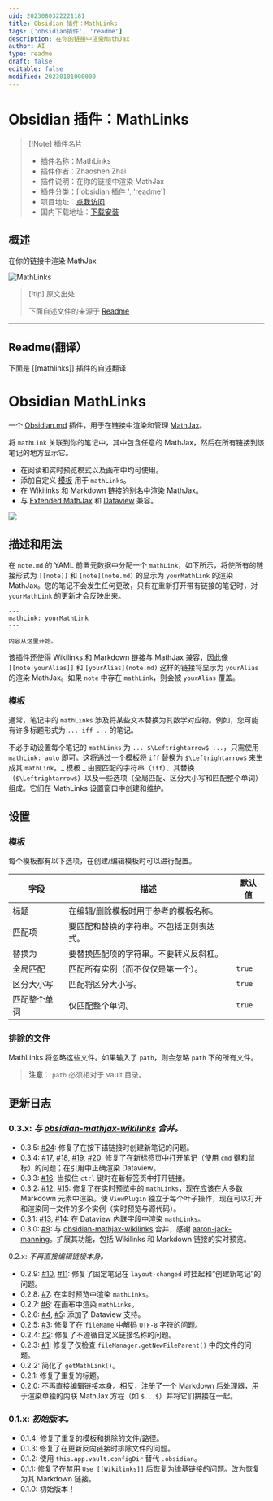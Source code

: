 ```yaml
---
uid: 2023080322221181
title: Obsidian 插件：MathLinks
tags: ['obsidian插件', 'readme']
description: 在你的链接中渲染MathJax
author: AI
type: readme
draft: false
editable: false
modified: 20230101000000
---
```


# Obsidian 插件：MathLinks

> [!Note] 插件名片
> - 插件名称：MathLinks
> - 插件作者：Zhaoshen Zhai
> - 插件说明：在你的链接中渲染 MathJax
> - 插件分类：['obsidian 插件 ', 'readme']
> - 项目地址：[点我访问](https://github.com/zhaoshenzhai/obsidian-mathlinks)
> - 国内下载地址：[下载安装](https://pkmer.cn/products/plugin/pluginMarket/?mathlinks)

## 概述

在你的链接中渲染 MathJax

![MathLinks](https://cdn.pkmer.cn/covers/mathlinks.png!pkmer)

> [!tip] 原文出处
>
>下面自述文件的来源于 [Readme](https://ghproxy.net/https://raw.githubusercontent.com/zhaoshenzhai/obsidian-mathlinks/master/README.md)
>

---

## Readme(翻译）

下面是 [[mathlinks]] 插件的自述翻译

# Obsidian MathLinks

一个 [Obsidian.md](https://obsidian.md) 插件，用于在链接中渲染和管理 [MathJax](https://www.mathjax.org/)。

将 `mathLink` 关联到你的笔记中，其中包含任意的 MathJax，然后在所有链接到该笔记的地方显示它。

* 在阅读和实时预览模式以及画布中均可使用。
* 添加自定义 [模板](https://github.com/zhaoshenzhai/obsidian-mathlinks/tree/master#templates) 用于 `mathLinks`。
* 在 Wikilinks 和 Markdown 链接的别名中渲染 MathJax。
* 与 [Extended MathJax](https://github.com/xldenis/obsidian-latex) 和 [Dataview](https://github.com/blacksmithgu/obsidian-dataview) 兼容。

![](https://raw.githubusercontent.com/zhaoshenzhai/obsidian-mathlinks/master/.github/sample.png)

## 描述和用法

在 `note.md` 的 YAML 前置元数据中分配一个 `mathLink`，如下所示，将使所有的链接形式为 `[[note]]` 和 `[note](note.md)` 的显示为 `yourMathLink` 的渲染 MathJax。您的笔记不会发生任何更改，只有在重新打开带有链接的笔记时，对 `yourMathLink` 的更新才会反映出来。

```
---
mathLink: yourMathLink
---

内容从这里开始。
```

该插件还使得 Wikilinks 和 Markdown 链接与 MathJax 兼容，因此像 `[[note|yourAlias]]` 和 `[yourAlias](note.md)` 这样的链接将显示为 `yourAlias` 的渲染 MathJax。如果 `note` 中存在 `mathLink`，则会被 `yourAlias` 覆盖。

### 模板

通常，笔记中的 `mathLinks` 涉及将某些文本替换为其数学对应物。例如，您可能有许多标题形式为 `... iff ...` 的笔记。

不必手动设置每个笔记的 `mathLinks` 为 `... $\Leftrightarrow$ ...`，只需使用 `mathLink: auto` 即可。这将通过一个模板将 `iff` 替换为 `$\Leftrightarrow$` 来生成其 `mathLink`。_ 模板 _ 由要匹配的字符串（`iff`）、其替换（`$\Leftrightarrow$`）以及一些选项（全局匹配、区分大小写和匹配整个单词）组成。它们在 MathLinks 设置窗口中创建和维护。

## 设置

### 模板

每个模板都有以下选项，在创建/编辑模板时可以进行配置。

| 字段 | 描述 | 默认值 |
| ----- | ----------- | ------- |
| 标题 | 在编辑/删除模板时用于参考的模板名称。 |  |
| 匹配项 | 要匹配和替换的字符串。不包括正则表达式。 |  |
| 替换为 | 要替换匹配项的字符串。不要转义反斜杠。 |  |
| 全局匹配 | 匹配所有实例（而不仅仅是第一个）。 | `true` |
| 区分大小写 | 匹配将区分大小写。 | `true` |
| 匹配整个单词 | 仅匹配整个单词。 | `true` |

### 排除的文件

MathLinks 将忽略这些文件。如果输入了 `path`，则会忽略 `path` 下的所有文件。

> **注意**：
> `path` 必须相对于 vault 目录。

## 更新日志

### 0.3.x: _与 [obsidian-mathjax-wikilinks](https://github.com/aaron-jack-manning/obsidian-mathjax-wikilinks) 合并。_

* 0.3.5: [#24](https://github.com/zhaoshenzhai/obsidian-mathlinks/issues/24): 修复了在按下锚链接时创建新笔记的问题。
* 0.3.4: [#17](https://github.com/zhaoshenzhai/obsidian-mathlinks/issues/17), [#18](https://github.com/zhaoshenzhai/obsidian-mathlinks/pull/18), [#19](https://github.com/zhaoshenzhai/obsidian-mathlinks/pull/19), [#20](https://github.com/zhaoshenzhai/obsidian-mathlinks/issues/20): 修复了在新标签页中打开笔记（使用 `cmd` 键和鼠标）的问题；在引用中正确渲染 Dataview。
* 0.3.3: [#16](https://github.com/zhaoshenzhai/obsidian-mathlinks/issues/16): 当按住 `ctrl` 键时在新标签页中打开链接。
* 0.3.2: [#12](https://github.com/zhaoshenzhai/obsidian-mathlinks/issues/12), [#15](https://github.com/zhaoshenzhai/obsidian-mathlinks/pull/15): 修复了在实时预览中的 `mathLinks`，现在应该在大多数 Markdown 元素中渲染。使 `ViewPlugin` 独立于每个叶子操作，现在可以打开和渲染同一文件的多个实例（实时预览与源代码）。
* 0.3.1: [#13](https://github.com/zhaoshenzhai/obsidian-mathlinks/issues/13), [#14](https://github.com/zhaoshenzhai/obsidian-mathlinks/pull/14): 在 Dataview 内联字段中渲染 `mathLinks`。
* 0.3.0: [#9](https://github.com/zhaoshenzhai/obsidian-mathlinks/pull/9): 与 [obsidian-mathjax-wikilinks](https://github.com/aaron-jack-manning/obsidian-mathjax-wikilinks) 合并，感谢 [aaron-jack-manning](https://github.com/aaron-jack-manning)。扩展其功能，包括 Wikilinks 和 Markdown 链接的实时预览。

0.2.x: _不再直接编辑链接本身。_

* 0.2.9: [#10](https://github.com/zhaoshenzhai/obsidian-mathlinks/issues/10), [#11](https://github.com/zhaoshenzhai/obsidian-mathlinks/pull/11): 修复了固定笔记在 `layout-changed` 时挂起和“创建新笔记”的问题。
* 0.2.8: [#7](https://github.com/zhaoshenzhai/obsidian-mathlinks/issues/7): 在实时预览中渲染 `mathLinks`。
* 0.2.7: [#6](https://github.com/zhaoshenzhai/obsidian-mathlinks/issues/6): 在画布中渲染 `mathLinks`。
* 0.2.6: [#4](https://github.com/zhaoshenzhai/obsidian-mathlinks/issues/4), [#5](https://github.com/zhaoshenzhai/obsidian-mathlinks/pull/5): 添加了 Dataview 支持。
* 0.2.5: [#3](https://github.com/zhaoshenzhai/obsidian-mathlinks/issues/3): 修复了在 `fileName` 中解码 `UTF-8` 字符的问题。
* 0.2.4: [#2](https://github.com/zhaoshenzhai/obsidian-mathlinks/issues/2): 修复了不遵循自定义链接名称的问题。
* 0.2.3: [#1](https://github.com/zhaoshenzhai/obsidian-mathlinks/issues/1): 修复了仅检查 `fileManager.getNewFileParent()` 中的文件的问题。
* 0.2.2: 简化了 `getMathLink()`。
* 0.2.1: 修复了重复的标题。
* 0.2.0: 不再直接编辑链接本身。相反，注册了一个 Markdown 后处理器，用于渲染单独的内联 MathJax 方程（如 `$...$`）并将它们拼接在一起。

### 0.1.x: _初始版本。_

* 0.1.4: 修复了重复的模板和排除的文件/路径。
* 0.1.3: 修复了在更新反向链接时排除文件的问题。
* 0.1.2: 使用 `this.app.vault.configDir` 替代 `.obsidian`。
* 0.1.1: 修复了在禁用 `Use [[Wikilinks]]` 后恢复为维基链接的问题。改为恢复为其 Markdown 链接。
* 0.1.0: 初始版本！
